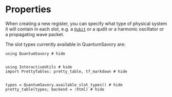 # Properties


When creating a new register, you can specify what type of physical system it will contain in each slot,
e.g. a [`Qubit`](@ref) or a qudit or a harmonic oscillator or a propagating wave packet.


The slot types currently available in QuantumSavory are:

```@example
using QuantumSavory # hide


using InteractiveUtils # hide
import PrettyTables: pretty_table, tf_markdown # hide


types = QuantumSavory.available_slot_types() # hide
pretty_table(types; backend = :html) # hide
```
